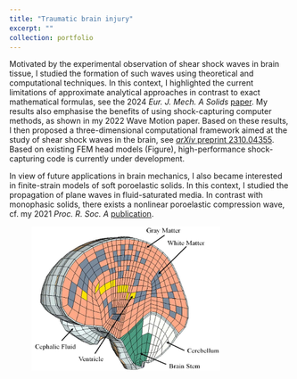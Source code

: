 ```yaml
---
title: "Traumatic brain injury"
excerpt: ""
collection: portfolio
---
```


Motivated by the experimental observation of shear shock waves in brain tissue, I studied the formation of such waves using theoretical and computational techniques. In this context, I highlighted the current limitations of approximate analytical approaches in contrast to exact mathematical formulas, see the 2024 <i>Eur. J. Mech. A Solids</i> [paper](/publication/2023-09-20-ejma). My results also emphasise the benefits of using shock-capturing computer methods, as shown in my 2022 Wave Motion paper. Based on these results, I then proposed a three-dimensional computational framework aimed at the study of shear shock waves in the brain, see [<i>arXiv</i> preprint 2310.04355](/publication/2023-10-09-arxiv). Based on existing FEM head models (Figure),
high-performance shock-capturing code is currently under development.

In view of future applications in brain mechanics, I also became interested in finite-strain models of soft poroelastic solids. In this context, I studied the propagation of plane waves in fluid-saturated media. In contrast with monophasic solids, there exists a nonlinear poroelastic compression wave, cf. my 2021 <i>Proc. R. Soc. A</i> [publication](/publication/2021-06-02-prsa).

<figure>
    <img src="/images/TBI.png" width="338" height="259" alt="FEM model of the head">
</figure>